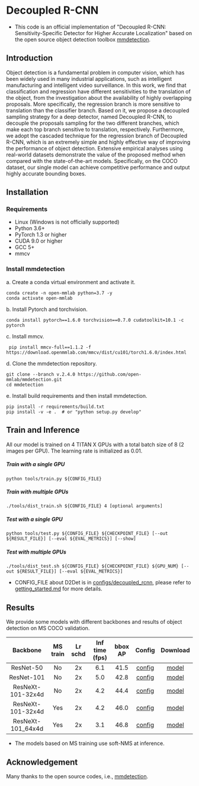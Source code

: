 # Decoupled R-CNN

- This code is an official implementation of "Decoupled R-CNN: Sensitivity-Specific Detector for Higher Accurate Localization" based on the open source object detection toolbox [mmdetection](https://github.com/open-mmlab/mmdetection). 

## Introduction
Object detection is a fundamental problem in computer vision, which has been widely used in many industrial applications, such as intelligent manufacturing and intelligent video surveillance. In this work, we find that classification and regression have different sensitivities to the translation of the object, from the investigation about the availability of highly overlapping proposals. More specifically, the regression branch is more sensitive to translation than the classifier branch.  Based on it, we propose a decoupled sampling strategy for a deep detector, named Decoupled R-CNN, to decouple the proposals sampling for the two different branches, which make each top branch sensitive to translation, respectively. Furthermore, we adopt the cascaded technique for the regression branch of Decoupled R-CNN, which is an extremely simple and highly effective way of improving the performance of object detection.  Extensive empirical analyses using real-world datasets demonstrate the value of the proposed method when compared with the state-of-the-art models. Specifically, on the COCO dataset, our single model can achieve competitive performance and output highly accurate bounding boxes.

## Installation

### Requirements

- Linux (Windows is not officially supported)
- Python 3.6+
- PyTorch 1.3 or higher
- CUDA 9.0 or higher
- GCC 5+
- mmcv

### Install mmdetection

a. Create a conda virtual environment and activate it.
```shell
conda create -n open-mmlab python=3.7 -y
conda activate open-mmlab
```

b. Install Pytorch and torchvision.

```shell
conda install pytorch==1.6.0 torchvision==0.7.0 cudatoolkit=10.1 -c pytorch
```

c. Install mmcv.

```shell
 pip install mmcv-full==1.1.2 -f https://download.openmmlab.com/mmcv/dist/cu101/torch1.6.0/index.html
```

d. Clone the mmdetection repository.

```shell
git clone --branch v.2.4.0 https://github.com/open-mmlab/mmdetection.git
cd mmdetection
```

e. Install build requirements and then install mmdetection.

```shell
pip install -r requirements/build.txt
pip install -v -e .  # or "python setup.py develop"
```

## Train and Inference
All our model is trained on 4 TITAN X GPUs with a total batch size of 8 (2 images per GPU). The learning rate is initialized as 0.01.

##### Train with a single GPU
```shell
python tools/train.py ${CONFIG_FILE}
```

##### Train with multiple GPUs
```shell
./tools/dist_train.sh ${CONFIG_FILE} 4 [optional arguments]
```

#####  Test with a single GPU

```shell
python tools/test.py ${CONFIG_FILE} ${CHECKPOINT_FILE} [--out ${RESULT_FILE}] [--eval ${EVAL_METRICS}] [--show]
```

#####  Test with multiple GPUs

```shell
./tools/dist_test.sh ${CONFIG_FILE} ${CHECKPOINT_FILE} ${GPU_NUM} [--out ${RESULT_FILE}] [--eval ${EVAL_METRICS}]
```

- CONFIG_FILE about D2Det is in [configs/decoupled_rcnn](configs/decoupled_rcnn), please refer to [getting_started.md](docs/getting_started.md) for more details.


## Results

We provide some models with different backbones and results of object detection on MS COCO validation.

| Backbone | MS train | Lr schd | Inf time (fps) | bbox AP | Config | Download|
|:---------:|:---------:|:---------:|:---------:|:---------:|:---------:|:---------:|
| ResNet-50 | No | 2x | 6.1 | 41.5 | [config](https://github.com/shouwangzhe134/Decoupled-R-CNN/blob/main/configs/decoupled_rcnn/coco/decoupled_refine_rcnn_r50_fpn_2x_coco.py) | [model]() |
| ResNet-101 | No | 2x | 5.0 | 42.8 | [config](https://github.com/shouwangzhe134/Decoupled-R-CNN/blob/main/configs/decoupled_rcnn/coco/decoupled_refine_rcnn_r101_fpn_2x_coco.py) | [model](https://1drv.ms/u/s!Agx-U0bs-cGkm2CxPRhihGvdH6yC?e=RPzZk6) |
|ResNeXt-101-32x4d | No | 2x | 4.2 | 44.4 | [config](https://github.com/shouwangzhe134/Decoupled-R-CNN/blob/main/configs/decoupled_rcnn/coco/decoupled_refine_rcnn_x101_32x4d_fpn_2x_coco.py) | [model](https://1drv.ms/u/s!Agx-U0bs-cGkm2J9gTjkBMz_vKcF?e=VxVrTc) |
|ResNeXt-101-32x4d | Yes | 2x | 4.2 | 46.0 | [config](https://github.com/shouwangzhe134/Decoupled-R-CNN/blob/main/configs/decoupled_rcnn/coco/decoupled_refine_rcnn_x101_32x4d_fpn_mstrain_2x_coco.py) | [model](https://1drv.ms/u/s!Agx-U0bs-cGkm2FAIG9Z5G8Mzbl3?e=00JyYo) |
|ResNeXt-101_64x4d | Yes | 2x | 3.1 | 46.8 | [config](https://github.com/shouwangzhe134/Decoupled-R-CNN/blob/main/configs/decoupled_rcnn/coco/decoupled_refine_rcnn_x101_64x4d_fpn_mstrain_2x_coco.py) | [model](https://1drv.ms/u/s!Agx-U0bs-cGkm2Pj1lxlmVS6AXcl?e=BhrBoB) |

- The models based on MS training use soft-NMS at inference.


## Acknowledgement
Many thanks to the open source codes, i.e., [mmdetection](https://github.com/open-mmlab/mmdetection).
